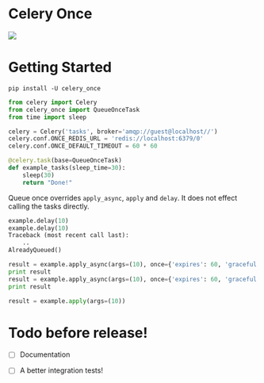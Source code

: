 # Celery Once

![](https://travis-ci.org/trackmaven/celery-once.png?branch=master)

# Getting Started

```
pip install -U celery_once
```

```python
from celery import Celery
from celery_once import QueueOnceTask
from time import sleep

celery = Celery('tasks', broker='amqp://guest@localhost//')
celery.conf.ONCE_REDIS_URL = 'redis://localhost:6379/0'
celery.conf.ONCE_DEFAULT_TIMEOUT = 60 * 60

@celery.task(base=QueueOnceTask)
def example_tasks(sleep_time=30):
    sleep(30)
    return "Done!"
```

Queue once overrides `apply_async`, `apply` and `delay`.
It does not effect calling the tasks directly.

```python
example.delay(10)
example.delay(10)
Traceback (most recent call last):
    ..
AlreadyQueued()
```

```python
result = example.apply_async(args=(10), once={'expires': 60, 'graceful': True})
print result
result = example.apply_async(args=(10), once={'expires': 60, 'graceful': True})
print result
```

```python
result = example.apply(args=(10))
```

# Todo before release!

- [ ] Documentation
- [ ] A better integration tests!


